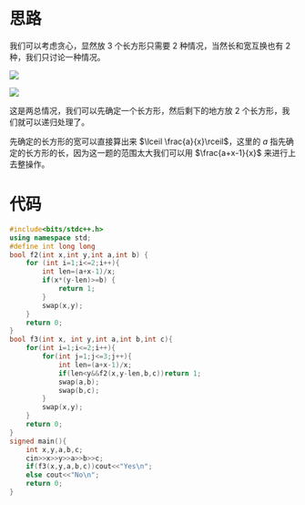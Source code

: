 # 思路
我们可以考虑贪心，显然放 $3$ 个长方形只需要 $2$ 种情况，当然长和宽互换也有 $2$ 种，我们只讨论一种情况。

![](https://cdn.luogu.com.cn/upload/image_hosting/qt8ghq8l.png)

![](https://cdn.luogu.com.cn/upload/image_hosting/tyf2z0al.png)

这是两总情况，我们可以先确定一个长方形，然后剩下的地方放 $2$ 个长方形，我们就可以递归处理了。

先确定的长方形的宽可以直接算出来 $\lceil \frac{a}{x}\rceil$，这里的 $a$ 指先确定的长方形的长，因为这一题的范围太大我们可以用 $\frac{a+x-1}{x}$ 来进行上去整操作。

# 代码
```cpp
#include<bits/stdc++.h>
using namespace std;
#define int long long
bool f2(int x,int y,int a,int b) {
	for (int i=1;i<=2;i++){
		int len=(a+x-1)/x;
		if(x*(y-len)>=b) {
			return 1;
		}
		swap(x,y);
	}
	return 0;
}
bool f3(int x, int y,int a,int b,int c){
	for(int i=1;i<=2;i++){
		for(int j=1;j<=3;j++){
			int len=(a+x-1)/x;
			if(len<y&&f2(x,y-len,b,c))return 1;
			swap(a,b);
			swap(b,c);
		}
		swap(x,y);
	}
	return 0;
}
signed main(){
	int x,y,a,b,c;
	cin>>x>>y>>a>>b>>c;
	if(f3(x,y,a,b,c))cout<<"Yes\n";
	else cout<<"No\n";
	return 0;
}
```